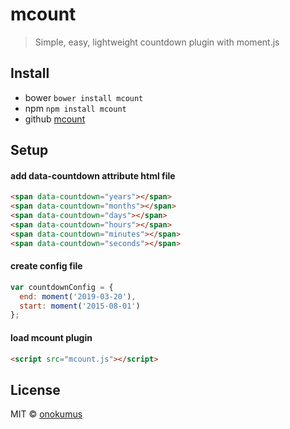 # mcount

> Simple, easy, lightweight countdown plugin with moment.js

## Install

- bower `bower install mcount`
- npm `npm install mcount`
- github [mcount](https://github.com/onokumus/mcount/archive/master.zip)

## Setup

#### add data-countdown attribute html file

```html
<span data-countdown="years"></span>
<span data-countdown="months"></span>
<span data-countdown="days"></span>
<span data-countdown="hours"></span>
<span data-countdown="minutes"></span>
<span data-countdown="seconds"></span>
```

#### create config file

```javascript
var countdownConfig = {
  end: moment('2019-03-20'),
  start: moment('2015-08-01')
};
```

#### load mcount plugin

```html
<script src="mcount.js"></script>
```

## License

MIT © [onokumus](https://github.com/onokumus)
